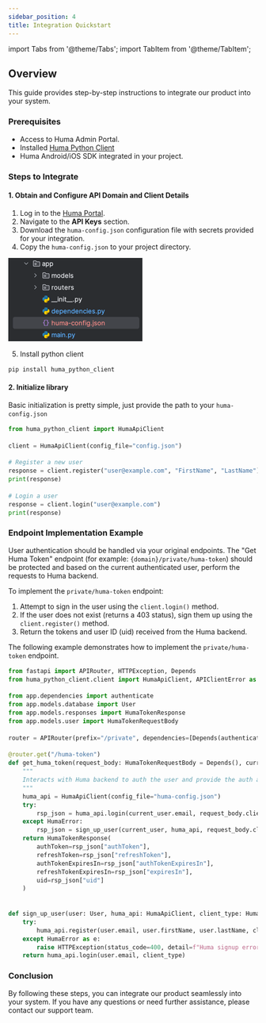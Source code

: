 ```yaml
---
sidebar_position: 4
title: Integration Quickstart
---
```


import Tabs from '@theme/Tabs';
import TabItem from '@theme/TabItem';

## Overview

This guide provides step-by-step instructions to integrate our product into your system.

### Prerequisites

- Access to Huma Admin Portal.
- Installed [Huma Python Client](https://github.com/huma-engineering/huma-python-client)
- Huma Android/iOS SDK integrated in your project.

### Steps to Integrate

#### 1. Obtain and Configure API Domain and Client Details

1. Log in to the [Huma Portal](https://your-cloud-portal-url.com).
2. Navigate to the **API Keys** section.
3. Download the `huma-config.json` configuration file with secrets provided for your integration.
4. Copy the `huma-config.json` to your project directory.

![config_file.png](config_file.png)

5. Install python client

```bash
pip install huma_python_client
```

#### 2. Initialize library

Basic initialization is pretty simple, just provide the path to your `huma-config.json`

```python
from huma_python_client import HumaApiClient

client = HumaApiClient(config_file="config.json")

# Register a new user
response = client.register("user@example.com", "FirstName", "LastName")
print(response)

# Login a user
response = client.login("user@example.com")
print(response)
```

### Endpoint Implementation Example

User authentication should be handled via your original endpoints. The "Get Huma Token" endpoint (for example: `{domain}/private/huma-token`) should be protected and based on the current authenticated user, perform the requests to Huma backend.

To implement the `private/huma-token` endpoint:

1. Attempt to sign in the user using the `client.login()` method.
2. If the user does not exist (returns a 403 status), sign them up using the `client.register()` method.
3. Return the tokens and user ID (uid) received from the Huma backend.

The following example demonstrates how to implement the `private/huma-token` endpoint.

<Tabs>
<TabItem value="python" label="Python">

```py
from fastapi import APIRouter, HTTPException, Depends
from huma_python_client.client import HumaApiClient, APIClientError as HumaError, ClientType as HumaClientType

from app.dependencies import authenticate
from app.models.database import User
from app.models.responses import HumaTokenResponse
from app.models.user import HumaTokenRequestBody

router = APIRouter(prefix="/private", dependencies=[Depends(authenticate)], tags=['Huma'])

@router.get("/huma-token")
def get_huma_token(request_body: HumaTokenRequestBody = Depends(), current_user: User = Depends(authenticate)) -> HumaTokenResponse:
    """
    Interacts with Huma backend to auth the user and provide the auth and refresh tokens for Huma sdk.
    """
    huma_api = HumaApiClient(config_file="huma-config.json")
    try:
        rsp_json = huma_api.login(current_user.email, request_body.client_type)
    except HumaError:
        rsp_json = sign_up_user(current_user, huma_api, request_body.client_type)
    return HumaTokenResponse(
        authToken=rsp_json["authToken"],
        refreshToken=rsp_json["refreshToken"],
        authTokenExpiresIn=rsp_json["authTokenExpiresIn"],
        refreshTokenExpiresIn=rsp_json["expiresIn"],
        uid=rsp_json["uid"]
    )


def sign_up_user(user: User, huma_api: HumaApiClient, client_type: HumaClientType) -> dict:
    try:
        huma_api.register(user.email, user.firstName, user.lastName, client_type)
    except HumaError as e:
        raise HTTPException(status_code=400, detail=f"Huma signup error: {str(e)}")
    return huma_api.login(user.email, client_type)

```

</TabItem>
</Tabs>

### Conclusion

By following these steps, you can integrate our product seamlessly into your system. If you have any questions or need further assistance, please contact our support team.

